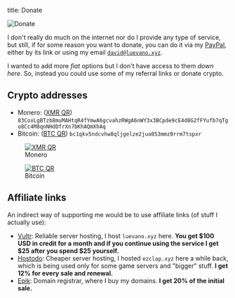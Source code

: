 title: Donate

<img class="wrap-right" src="images/gifs/dollar_sign_spin_1.gif" alt="Donate">

I don't really do much on the internet nor do I provide any type of service, but still, if for some reason you want to donate, you can do it via my <i class="fab fa-paypal" alt="Paypal"></i> [PayPal](https://paypal.me/dlvna), either by its link or using my email <code class="email">david@luevano.xyz</code>.

I wanted to add more *fiat* options but I don't have access to them *down here*. So, instead you could use some of my referral links or donate crypto.

## Crypto addresses

- <i class="fab fa-monero" alt="Monero"></i> Monero: ([XMR QR](images/crypto/monero.png)) <code class="crypto">83CoxLgBTzb8muMAHtqR4fYmwA6gcvahzRWgA6nWY3x3BCpde9cE4d8G2fFYufb7qTgo8Cc4M8qnNHdDfrXn7bKhAQmXhAq</code>
- <i class="fab fa-bitcoin" alt="Bitcoin"></i> Bitcoin: ([BTC QR](images/crypto/bitcoin.png)) <code class="crypto">bc1qkv5ndcvhw8qljgelze2jua053mmz0rrm7tspxr</code>

<div class="crypto-grid">
  <figure>
    <a target="_blank" href="images/crypto/monero.png">
      <img class="qr" src="images/crypto/monero.png" alt="XMR QR">
    </a>
    <figcaption><i class="fab fa-monero" alt="Monero"></i> Monero</figcaption>
  </figure>

  <figure>
    <a target="_blank" href="images/crypto/bitcoin.png">
      <img class="qr" src="images/crypto/bitcoin.png" alt="BTC QR">
    </a>
    <figcaption><i class="fab fa-bitcoin" alt="Bitcoin"></i> Bitcoin</figcaption>
  </figure>
</div>

## Affiliate links

An indirect way of supporting me would be to use affiliate links (of stuff I actually use):

- [Vultr](https://www.vultr.com/?ref=8733834-6G): Reliable server hosting, I host <code class="link">luevano.xyz</code> here. **You get $100 USD in credit for a month and if you continue using the service I get $25 after you spend $25 yourself.**
- [Hostodo](https://hostodo.com/portal/aff.php?aff=914): Cheaper server hosting, I hosted <code class="link">ezclap.xyz</code> here a while back, which is being used only for some game servers and "bigger" stuff. **I get 12% for every sale and renewal.**
- [Epik](https://www.epik.com/?affid=da5ne9ru4): Domain registrar, where I buy my domains. **I get 20% of the initial sale.**